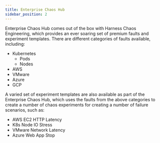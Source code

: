 ```yaml
---
title: Enterprise Chaos Hub
sidebar_position: 2
---
```


Enterprise Chaos Hub comes out of the box with Harness Chaos Engineering, which provides an ever soaring set of premium faults and experiment templates. There are different categories of faults available, including:
- Kubernetes
    - Pods
    - Nodes
- AWS
- VMware
- Azure
- GCP

A varied set of experiment templates are also available as part of the Enterprise Chaos Hub, which uses the faults from the above categories to create a number of chaos experiments for creating a number of failure scenarios, such as:
- AWS EC2 HTTP Latency
- K8s Node IO Stress
- VMware Network Latency
- Azure Web App Stop
